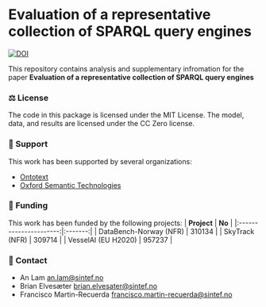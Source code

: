 # Evaluation of a representative collection of SPARQL query engines

[![DOI](https://zenodo.org/badge/DOI/10.5281/zenodo.6477753.svg)](https://doi.org/10.5281/zenodo.6477753)

This repository contains analysis and supplementary infromation for the paper **Evaluation of a representative collection of SPARQL query engines**


### ⚖️ License
The code in this package is licensed under the MIT License. The model, data, and results are licensed under the CC Zero license.

### 🎁 Support
This work has been supported by several organizations:
- [Ontotext](https://www.ontotext.com/)
- [Oxford Semantic Technologies](https://www.oxfordsemantic.tech/)

### 🏦 Funding
This work has been funded by the following projects:
|       **Project**      |  **No** |
|:----------------------:|:-------:|
| DataBench-Norway (NFR) | 310134  |
| SkyTrack (NFR)         | 309714  |
| VesselAI (EU H2020)    |  957237 |

### :email: Contact
- An Lam <an.lam@sintef.no>
- Brian Elvesæter <brian.elvesater@sintef.no>
- Francisco Martin-Recuerda <francisco.martin-recuerda@sintef.no>





